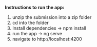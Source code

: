 **Instructions to run the app:**

 1. unzip the submission into a zip folder
 2. cd into the folder
 3. Install dependencies -> npm install
 4. run the app -> ng serve
 5. navigate to http://localhost:4200
